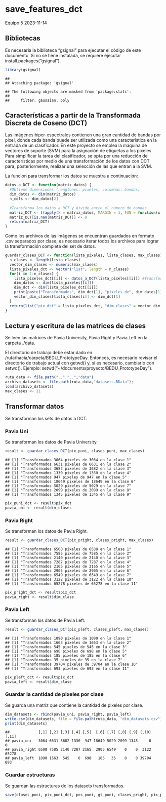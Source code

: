 save_features_dct
================
Equipo 5
2023-11-14

## Bibliotecas

Es necesaria la biblioteca “gsignal” para ejecutar el código de este
documento. Si no se tiene instalada, se requiere ejecutar
install.packages(“gsignal”).

``` r
library(gsignal)
```

    ## 
    ## Attaching package: 'gsignal'

    ## The following objects are masked from 'package:stats':
    ## 
    ##     filter, gaussian, poly

## Características a partir de la Transformada Discreta de Coseno (DCT)

Las imágenes híper-espectrales contienen una gran cantidad de bandas por
pixel, donde cada banda puede ser utilizada como una característica en
la entrada de un clasificador. En este proyecto se emplea la máquina de
vectores de soporte (SVM) para la asignación de etiquetas a los pixeles.
Para simplificar la tarea del clasificador, se opta por una reducción de
características por medio de una transformación de los datos con DCT
para, posteriormente, realizar una selección de las que entran a la SVM.

La función para transformar los datos se muestra a continuación:

``` r
datos_a_DCT <- function(matriz_datos) {
  #Obtiene dimensiones (renglones: pixeles, columnas: bandas)
  dim_datos <- dim(matriz_datos)
  n_cols <- dim_datos[2]
  
  #Transforma los datos a DCT y divide entre el número de bandas
  matriz_DCT <- t(apply(X = matriz_datos, MARGIN = 1, FUN = function(x) dct(x)/n_cols))
  matriz_DCT[is.nan(matriz_DCT)] <- 0
  return(matriz_DCT)
}
```

Como los archivos de las imágenes se encuentran guardados en formato
.csv separados por clase, es necesario iterar todos los archivos para
lograr la transformación completa del set de datos.

``` r
guardar_clases_DCT <- function(lista_pixeles, lista_clases, max_clases) {
  n_clases <- length(lista_clases)
  vector_dim_clases <- numeric(max_clases)
  lista_pixeles_dct <- vector("list", length = n_clases)
  for(i in 1:n_clases) {
    lista_pixeles_dct[[i]] <- datos_a_DCT(lista_pixeles[[i]]) #Transforma a DCT
    dim_datos <- dim(lista_pixeles[[i]])
    dim_dct <- dim(lista_pixeles_dct[[i]])
    print(paste("Transformados", dim_dct[1], "pixeles de", dim_datos[1], "en la clase", lista_clases[i]))
    vector_dim_clases[lista_clases[i]] <- dim_dct[1]
  }
  return(list("pix_dct" = lista_pixeles_dct, "dim_clases" = vector_dim_clases))
}
```

## Lectura y escritura de las matrices de clases

Se leen las matrices de Pavia University, Pavia Right y Pavia Left en la
carpeta ./data.

El directorio de trabajo debe estar dado en
/ruta/hacia/carpeta/BEDU_PrototypeDay. Entonces, es necesario revisar el
directorio de trabajo actual con getwd() y, si es necesario, cambiarlo
con setwd(). Ejemplo: setwd(“~/documents/proyecto/BEDU_PrototypeDay”).

``` r
ruta_data <- file.path("..","..","data")
archivo_datasets <- file.path(ruta_data,"datasets.RData");
load(archivo_datasets)
max_clases <- 11
```

## Transformar datos

Se transforman los sets de datos a DCT.

### Pavia Uni

Se transforman los datos de Pavia University.

``` r
result <- guardar_clases_DCT(pix_puni, clases_puni, max_clases)
```

    ## [1] "Transformados 3064 pixeles de 3064 en la clase 1"
    ## [1] "Transformados 6631 pixeles de 6631 en la clase 2"
    ## [1] "Transformados 3682 pixeles de 3682 en la clase 3"
    ## [1] "Transformados 1330 pixeles de 1330 en la clase 4"
    ## [1] "Transformados 947 pixeles de 947 en la clase 5"
    ## [1] "Transformados 18649 pixeles de 18649 en la clase 6"
    ## [1] "Transformados 5029 pixeles de 5029 en la clase 7"
    ## [1] "Transformados 2099 pixeles de 2099 en la clase 8"
    ## [1] "Transformados 1345 pixeles de 1345 en la clase 9"

``` r
pix_puni_dct <- result$pix_dct
pavia_uni <- result$dim_clases
```

### Pavia Right

Se transforman los datos de Pavia Right.

``` r
result <- guardar_clases_DCT(pix_pright, clases_pright, max_clases)
```

    ## [1] "Transformados 6508 pixeles de 6508 en la clase 1"
    ## [1] "Transformados 7585 pixeles de 7585 en la clase 2"
    ## [1] "Transformados 2140 pixeles de 2140 en la clase 3"
    ## [1] "Transformados 7287 pixeles de 7287 en la clase 4"
    ## [1] "Transformados 2165 pixeles de 2165 en la clase 5"
    ## [1] "Transformados 2905 pixeles de 2905 en la clase 6"
    ## [1] "Transformados 6549 pixeles de 6549 en la clase 7"
    ## [1] "Transformados 3122 pixeles de 3122 en la clase 10"
    ## [1] "Transformados 65278 pixeles de 65278 en la clase 11"

``` r
pix_pright_dct <- result$pix_dct
pavia_right <- result$dim_clase
```

### Pavia Left

Se transforman los datos de Pavia Left.

``` r
result <- guardar_clases_DCT(pix_pleft, clases_pleft, max_clases)
```

    ## [1] "Transformados 1090 pixeles de 1090 en la clase 1"
    ## [1] "Transformados 1663 pixeles de 1663 en la clase 2"
    ## [1] "Transformados 545 pixeles de 545 en la clase 3"
    ## [1] "Transformados 698 pixeles de 698 en la clase 5"
    ## [1] "Transformados 185 pixeles de 185 en la clase 6"
    ## [1] "Transformados 35 pixeles de 35 en la clase 7"
    ## [1] "Transformados 39704 pixeles de 39704 en la clase 10"
    ## [1] "Transformados 693 pixeles de 693 en la clase 11"

``` r
pix_pleft_dct <- result$pix_dct
pavia_left <- result$dim_clase
```

### Guardar la cantidad de pixeles por clase

Se guarda una matriz que contiene la cantidad de pixeles por clase.

``` r
dim_datasets <- rbind(pavia_uni, pavia_right, pavia_left)
write.csv(dim_datasets, file = file.path(ruta_data, "dim_datasets.csv"))
print(dim_datasets)
```

    ##             [,1] [,2] [,3] [,4] [,5]  [,6] [,7] [,8] [,9] [,10] [,11]
    ## pavia_uni   3064 6631 3682 1330  947 18649 5029 2099 1345     0     0
    ## pavia_right 6508 7585 2140 7287 2165  2905 6549    0    0  3122 65278
    ## pavia_left  1090 1663  545    0  698   185   35    0    0 39704   693

### Guardar estructuras

Se guardan las estructuras de los datasets transformados.

``` r
save(clases_puni, pix_puni_dct, pos_puni, gt_puni, clases_pright, pix_pright_dct, pos_pright, gt_pright, clases_pleft, pix_pleft_dct, pos_pleft, gt_pleft, file = file.path(ruta_data, "datasets_dct.RData"))
```
